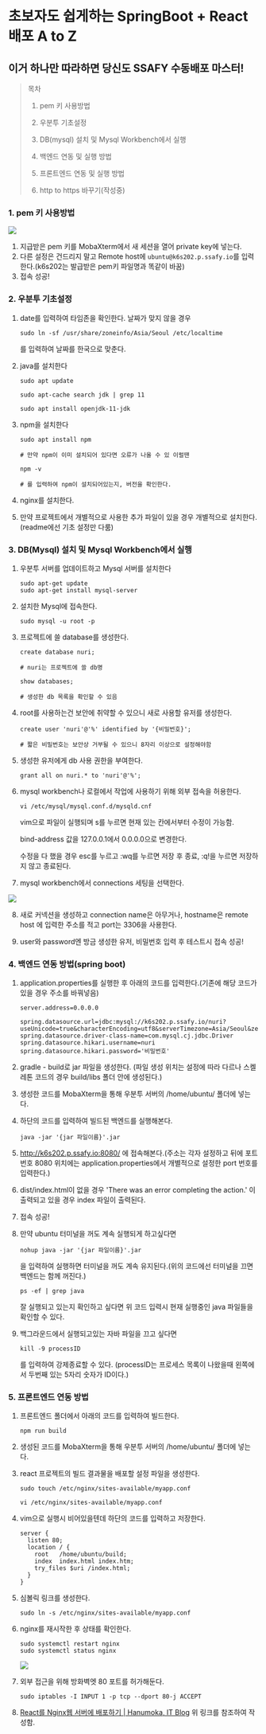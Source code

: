 # 초보자도 쉽게하는 SpringBoot + React 배포 A to Z

## 이거 하나만 따라하면 당신도 SSAFY 수동배포 마스터!

> 목차
> 
> 1. pem 키 사용방법 
> 
> 2. 우분투 기초설정
> 
> 3. DB(mysql) 설치 및 Mysql Workbench에서 실행
> 
> 4. 백엔드 연동 및 실행 방법
> 
> 5. 프론트엔드 연동 및 실행 방법
> 
> 6. http to https 바꾸기(작성중)

### 1. pem 키 사용방법

![](C:\Users\sevct\ssafy\2th\free\S06P31S202\README\세션%20세팅.png)

1. 지급받은 pem 키를 MobaXterm에서 새 세션을 열어 private key에 넣는다.
2. 다른 설정은 건드리지 말고 Remote host에 `ubuntu@k6s202.p.ssafy.io`를 입력한다.(k6s202는 발급받은 pem키 파일명과 똑같이 바꿈)
3. 접속 성공!

### 2. 우분투 기초설정

1. date를 입력하여 타임존을 확인한다. 날짜가 맞지 않을 경우
   
   ```
   sudo ln -sf /usr/share/zoneinfo/Asia/Seoul /etc/localtime
   ```
   
   를 입력하여 날짜를 한국으로 맞춘다.

2. java를 설치한다
   
   ```
   sudo apt update
   
   sudo apt-cache search jdk | grep 11
   
   sudo apt install openjdk-11-jdk
   ```

3. npm을 설치한다
   
   ```
   sudo apt install npm
   
   # 만약 npm이 이미 설치되어 있다면 오류가 나올 수 있 이럴땐
   
   npm -v 
   
   # 를 입력하여 npm이 설치되어있는지, 버전을 확인한다.
   ```

4. nginx를 설치한다.

5. 만약 프로젝트에서 개별적으로 사용한 추가 파일이 있을 경우 개별적으로 설치한다. (readme에선 기초 설정만 다룸)

### 3. DB(Mysql) 설치 및 Mysql Workbench에서 실행

1. 우분투 서버를 업데이트하고 Mysql 서버를 설치한다
   
   ```
   sudo apt-get update
   sudo apt-get install mysql-server
   ```

2. 설치한 Mysql에 접속한다.
   
   ```
   sudo mysql -u root -p
   ```

3. 프로젝트에 쓸 database를 생성한다.
   
   ```
   create database nuri;
   
   # nuri는 프로젝트에 쓸 db명
   
   show databases; 
   
   # 생성한 db 목록을 확인할 수 있음
   ```

4. root를 사용하는건 보안에 취약할 수 있으니 새로 사용할 유저를 생성한다.
   
   ```
   create user 'nuri'@'%' identified by '{비밀번호}';
   
   # 짧은 비밀번호는 보안상 거부될 수 있으니 8자리 이상으로 설정해야함
   ```

5. 생성한 유저에게 db 사용 권한을 부여한다.
   
   ```
   grant all on nuri.* to 'nuri'@'%';
   ```

6. mysql workbench나 로컬에서 작업에 사용하기 위해 외부 접속을 허용한다.
   
   ```
   vi /etc/mysql/mysql.conf.d/mysqld.cnf
   ```
   
   vim으로 파일이 실행되며 s를 누르면 현재 있는 칸에서부터 수정이 가능함.
   
   bind-address 값을 127.0.0.1에서 0.0.0.0으로 변경한다.
   
   수정을 다 했을 경우 esc를 누르고 :wq를 누르면 저장 후 종료, :q!을 누르면 저장하지 않고 종료된다.

7. mysql workbench에서 connections 세팅을 선택한다.

![](C:\Users\sevct\ssafy\2th\free\S06P31S202\README\mysql.png)

8. 새로 커넥션을 생성하고 connection name은 아무거나, hostname은 remote host 에 입력한 주소를 적고 port는 3306을 사용한다.

9. user와 password엔 방금 생성한 유저, 비밀번호 입력 후 테스트시 접속 성공!

### 4. 백엔드 연동 방법(spring boot)

1. application.properties를 실행한 후 아래의 코드를 입력한다.(기존에 해당 코드가 있을 경우 주소를 바꿔넣음)
   
   ```
   server.address=0.0.0.0
   
   spring.datasource.url=jdbc:mysql://k6s202.p.ssafy.io/nuri?useUnicode=true&characterEncoding=utf8&serverTimezone=Asia/Seoul&zeroDateTimeBehavior=convertToNull&rewriteBatchedStatements=true
   spring.datasource.driver-class-name=com.mysql.cj.jdbc.Driver
   spring.datasource.hikari.username=nuri
   spring.datasource.hikari.password='비밀번호'
   ```

2. gradle - build로 jar 파일을 생성한다. (파일 생성 위치는 설정에 따라 다르나 스켈레톤 코드의 경우 build/libs 폴더 안에 생성된다.)

3. 생성한 코드를 MobaXterm을 통해 우분투 서버의 /home/ubuntu/ 폴더에 넣는다.

4. 하단의 코드를 입력하여 빌드된 백엔드를 실행해본다.
   
   ```
   java -jar '{jar 파일이름}'.jar
   ```

5. http://k6s202.p.ssafy.io:8080/ 에 접속해본다.(주소는 각자 설정하고 뒤에 포트번호 8080 위치에는 application.properties에서 개별적으로 설정한 port 번호를 입력한다.)

6. dist/index.html이 없을 경우 'There was an error completing the action.' 이 출력되고 있을 경우 index 파일이 출력된다.

7. 접속 성공!

8. 만약 ubuntu 터미널을 꺼도 계속 실행되게 하고싶다면
   
   ```
   nohup java -jar '{jar 파일이름}'.jar
   ```
   
   을 입력하여 실행하면 터미널을 꺼도 계속 유지된다.(위의 코드에선 터미널을 끄면 백엔드는 함께 꺼진다.)
   
   ```
   ps -ef | grep java
   ```
   
   잘 실행되고 있는지 확인하고 싶다면 위 코드 입력시 현재 실행중인 java 파일들을 확인할 수 있다.

9. 백그라운드에서 실행되고있는 자바 파일을 끄고 싶다면
   
   ```
   kill -9 processID
   ```
   
   를 입력하여 강제종료할 수 있다. (processID는 프로세스 목록이 나왔을때 왼쪽에서 두번째 있는 5자리 숫자가 ID이다.)

### 5. 프론트엔드 연동 방법

1. 프론트엔드 폴더에서 아래의 코드를 입력하여 빌드한다.
   
   ```
   npm run build
   ```

2. 생성된 코드를 MobaXterm을 통해 우분투 서버의 /home/ubuntu/ 폴더에 넣는다.

3. react 프로젝트의 빌드 결과물을 배포할 설정 파일을 생성한다.
   
   ```
   sudo touch /etc/nginx/sites-available/myapp.conf
   
   vi /etc/nginx/sites-available/myapp.conf
   ```

4. vim으로 실행시 비어있을텐데 하단의 코드를 입력하고 저장한다.
   
   ```
   server {
     listen 80;
     location / {
       root   /home/ubuntu/build;
       index  index.html index.htm;
       try_files $uri /index.html;
     }
   }
   ```

5. 심볼릭 링크를 생성한다.
   
   ```
   sudo ln -s /etc/nginx/sites-available/myapp.conf
   ```

6. nginx를 재시작한 후 상태를 확인한다.
   
   ```
   sudo systemctl restart nginx
   sudo systemctl status nginx
   ```
   
   ![](C:\Users\sevct\ssafy\2th\free\S06P31S202\README\nginx.png)

7. 외부 접근을 위해 방화벽엣 80 포트를 허가해둔다.
   
   ```
   sudo iptables -I INPUT 1 -p tcp --dport 80-j ACCEPT
   ```

8. [React를 Nginx웹 서버에 배포하기 | Hanumoka, IT Blog](https://www.hanumoka.net/2019/12/29/react-20191229-react-nginx-deploy/) 위 링크를 참조하여 작성함.
